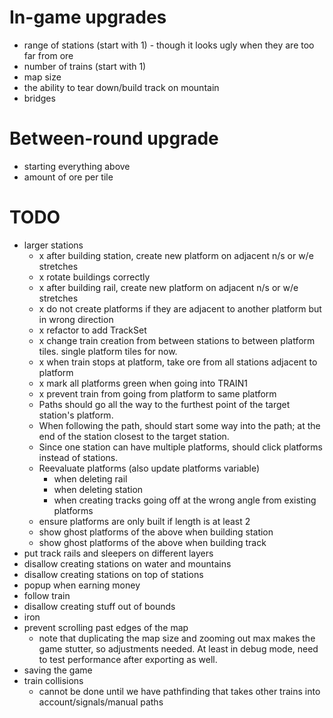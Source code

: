 # In-game upgrades
- range of stations (start with 1) - though it looks ugly when they are too far from ore
- number of trains (start with 1)
- map size
- the ability to tear down/build track on mountain
- bridges

# Between-round upgrade
- starting everything above
- amount of ore per tile

# TODO
- larger stations
  - x after building station, create new platform on adjacent n/s or w/e stretches
  - x rotate buildings correctly
  - x after building rail, create new platform on adjacent n/s or w/e stretches
  - x do not create platforms if they are adjacent to another platform but in wrong direction
  - x refactor to add TrackSet
  - x change train creation from between stations to between platform tiles. single platform tiles for now.
  - x when train stops at platform, take ore from all stations adjacent to platform
  - x mark all platforms green when going into TRAIN1
  - x prevent train from going from platform to same platform
  - Paths should go all the way to the furthest point of the target station's platform.
  - When following the path, should start some way into the path; at the end of the station closest to the
    target station.
  - Since one station can have multiple platforms, should click platforms instead of stations.
  - Reevaluate platforms (also update platforms variable)
    - when deleting rail
    - when deleting station
    - when creating tracks going off at the wrong angle from existing platforms
  - ensure platforms are only built if length is at least 2
  - show ghost platforms of the above when building station
  - show ghost platforms of the above when building track
- put track rails and sleepers on different layers
- disallow creating stations on water and mountains
- disallow creating stations on top of stations
- popup when earning money
- follow train
- disallow creating stuff out of bounds
- iron
- prevent scrolling past edges of the map
  - note that duplicating the map size and zooming out max makes the game stutter, so adjustments needed. 
    At least in debug mode, need to test performance after exporting as well.
- saving the game
- train collisions
  - cannot be done until we have pathfinding that takes other trains into account/signals/manual paths
